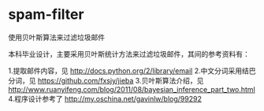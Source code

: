 spam-filter
===========

使用贝叶斯算法来过滤垃圾邮件

本科毕业设计，主要采用贝叶斯统计方法来过滤垃圾邮件，其间的参考资料有：

1.提取邮件内容，见 http://docs.python.org/2/library/email
2.中文分词采用结巴分词，见 https://github.com/fxsjy/jieba
3.贝叶斯算法介绍，见 http://www.ruanyifeng.com/blog/2011/08/bayesian_inference_part_two.html
4.程序设计参考了 http://my.oschina.net/gavinlw/blog/99292

